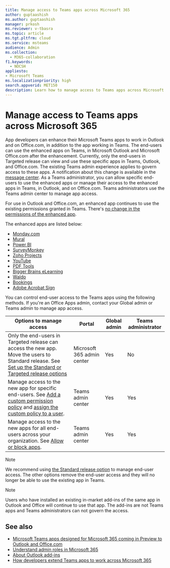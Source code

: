 ```yaml
---
title: Manage access to Teams apps across Microsoft 365
author: guptaashish
ms.author: guptaashish
manager: prkosh
ms.reviewer: v-tbasra
ms.topic: article
ms.tgt.pltfrm: cloud
ms.service: msteams
audience: Admin
ms.collection: 
  - M365-collaboration
f1.keywords: 
  - NOCSH
appliesto: 
- Microsoft Teams
ms.localizationpriority: high
search.appverid: MET150
description: Learn how to manage access to Teams apps across Microsoft 365.
---
```


# Manage access to Teams apps across Microsoft 365

App developers can enhance their Microsoft Teams apps to work in Outlook and on Office.com, in addition to the app working in Teams. The end-users can use the enhanced apps on Teams, in Microsoft Outlook and Microsoft Office.com after the enhancement. Currently, only the end-users in Targeted release can view and use these specific apps in Teams, Outlook, and Office.com. The existing Teams admin experience applies to govern access to these apps. A notification about this change is available in the [message center](https://admin.microsoft.com/AdminPortal/Home#/MessageCenter/:/messages/MC334280). As a Teams administrator, you can allow specific end-users to use the enhanced apps or manage their access to the enhanced apps in Teams, in Outlook, and on Office.com. Teams administrators use the Teams admin center to manage app access.

For use in Outlook and Office.com, an enhanced app continues to use the existing permissions granted in Teams. There's [no change in the permissions of the enhanced app](https://devblogs.microsoft.com/microsoft365dev/ignite-2021-building-apps-for-collaboration-in-a-hybrid-world/#personal-tabs).

The enhanced apps are listed below:

* [Monday.com](https://teams.microsoft.com/l/app/eab2d3ce-6d6a-4415-abc4-5f40a8317b1f)
* [Mural](https://teams.microsoft.com/l/app/c738b607-88dd-4f16-aefe-6a824c65d25d)
* [Power BI](https://teams.microsoft.com/l/app/1c4340de-2a85-40e5-8eb0-4f295368978b)
* [SurveyMonkey](https://teams.microsoft.com/l/app/0fd925a0-357f-4d25-8456-b3022aaa41a9)
* [Zoho Projects](https://teams.microsoft.com/l/app/4a39aea9-8537-4c2f-b66d-ca364eb3b80d)
* [YouTube](https://teams.microsoft.com/l/app/com.microsoft.teamspace.tab.youtube)
* [PDF Tools](https://teams.microsoft.com/l/app/ca4b5141-5c46-47bc-a05e-2733d9bd69aa?source=app-details-dialog)
* [Bigger Brains eLearning](https://teams.microsoft.com/l/app/12345514-afee-abcd-acde-c5b34109abcd?source=app-details-dialog)
* [Waldo](https://teams.microsoft.com/l/app/1d041f16-ab49-4627-bfda-6b60ad2cab6a?source=app-details-dialog)
* [Bookings](https://teams.microsoft.com/l/app/4c4ec2e8-4a2c-4bce-8d8f-00fc664a4e5b?source=app-details-dialog)
* [Adobe Acrobat Sign](https://teams.microsoft.com/l/app/0f56a9d1-f502-40f9-a9e8-816d7adbb68b?source=app-details-dialog)

You can control end-user access to the Teams apps using the following methods. If you're an Office Apps admin, contact your Global admin or Teams admin to manage app access.

| Options to manage access |Portal|Global admin|Teams administrator|
|--|---|---|--|
| Only the end-users in Targeted release can access the new app. Move the users to Standard release. See [Set up the Standard or Targeted release options](/microsoft-365/admin/manage/release-options-in-office-365?view=o365-worldwide&preserve-view=true) | Microsoft 365 admin center | Yes | No |
| Manage access to the new app for specific end-users. See [Add a custom permission policy](teams-app-permission-policies.md#create-a-custom-app-permission-policy) and [assign the custom policy to a user](policy-assignment-overview.md). | Teams admin center | Yes | Yes |
| Manage access to the new apps for all end-users across your organization. See [Allow or block apps](manage-apps.md#allow-and-block-apps). | Teams admin center | Yes | Yes |

> [!NOTE]
> We recommend using [the Standard release option](/microsoft-365/admin/manage/release-options-in-office-365?view=o365-worldwide&preserve-view=true) to manage end-user access. The other options remove the end-user access and they will no longer be able to use the existing app in Teams.

> [!NOTE]
> Users who have installed an existing in-market add-ins of the same app in Outlook and Office will continue to use that app. The add-ins are not Teams apps and Teams administrators can not govern the access.

## See also

* [Microsoft Teams apps designed for Microsoft 365 coming in Preview to Outlook and Office.com](https://techcommunity.microsoft.com/t5/microsoft-365-blog/microsoft-teams-apps-designed-for-microsoft-365-coming-in/ba-p/3269538)
* [Understand admin roles in Microsoft 365](/microsoft-365/admin/add-users/about-admin-roles?view=o365-worldwide&preserve-view=true)  
* [About Outlook add-ins](/office/dev/add-ins/outlook/outlook-add-ins-overview)
* [How developers extend Teams apps to work across Microsoft 365](/microsoftteams/platform/m365-apps/overview)
